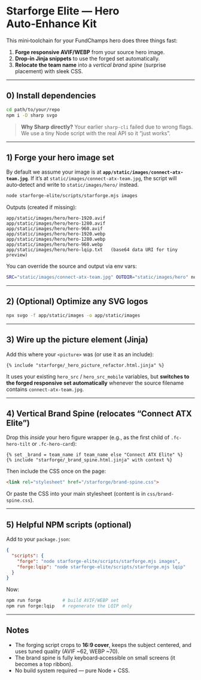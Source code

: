 # Starforge Elite — Hero Auto‑Enhance Kit

This mini‑toolchain for your FundChamps hero does three things fast:
1) **Forge responsive AVIF/WEBP** from your source hero image.
2) **Drop‑in Jinja snippets** to use the forged set automatically.
3) **Relocate the team name** into a *vertical brand spine* (surprise placement) with sleek CSS.

---

## 0) Install dependencies
```bash
cd path/to/your/repo
npm i -D sharp svgo
```

> **Why Sharp directly?** Your earlier `sharp-cli` failed due to wrong flags. We use a tiny Node script with the real API so it “just works”.

---

## 1) Forge your hero image set

By default we assume your image is at **`app/static/images/connect-atx-team.jpg`**.
If it’s at `static/images/connect-atx-team.jpg`, the script will auto‑detect and write to `static/images/hero/` instead.

```bash
node starforge-elite/scripts/starforge.mjs images
```

Outputs (created if missing):
```
app/static/images/hero/hero-1920.avif
app/static/images/hero/hero-1280.avif
app/static/images/hero/hero-960.avif
app/static/images/hero/hero-1920.webp
app/static/images/hero/hero-1280.webp
app/static/images/hero/hero-960.webp
app/static/images/hero/hero-lqip.txt   (base64 data URI for tiny preview)
```

You can override the source and output via env vars:
```bash
SRC="static/images/connect-atx-team.jpg" OUTDIR="static/images/hero" node starforge-elite/scripts/starforge.mjs images
```

---

## 2) (Optional) Optimize any SVG logos
```bash
npx svgo -f app/static/images -o app/static/images
```

---

## 3) Wire up the picture element (Jinja)

Add this where your `<picture>` was (or use it as an include):

```jinja
{% include "starforge/_hero_picture_refactor.html.jinja" %}
```

It uses your existing `hero_src` / `hero_src_mobile` variables, but **switches to the forged responsive set automatically** whenever the source filename contains `connect-atx-team.jpg`.

---

## 4) Vertical Brand Spine (relocates “Connect ATX Elite”)

Drop this *inside* your hero figure wrapper (e.g., as the first child of `.fc-hero-tilt` or `.fc-hero-card`):

```jinja
{% set _brand = team_name if team_name else "Connect ATX Elite" %}
{% include "starforge/_brand_spine.html.jinja" with context %}
```

Then include the CSS once on the page:
```html
<link rel="stylesheet" href="/starforge/brand-spine.css">
```

Or paste the CSS into your main stylesheet (content is in `css/brand-spine.css`).

---

## 5) Helpful NPM scripts (optional)
Add to your `package.json`:
```json
{
  "scripts": {
    "forge": "node starforge-elite/scripts/starforge.mjs images",
    "forge:lqip": "node starforge-elite/scripts/starforge.mjs lqip"
  }
}
```

Now:
```bash
npm run forge        # build AVIF/WEBP set
npm run forge:lqip   # regenerate the LQIP only
```

---

## Notes
- The forging script crops to **16:9 cover**, keeps the subject centered, and uses tuned quality (AVIF ~62, WEBP ~70).
- The brand spine is fully keyboard‑accessible on small screens (it becomes a top ribbon).
- No build system required — pure Node + CSS.

